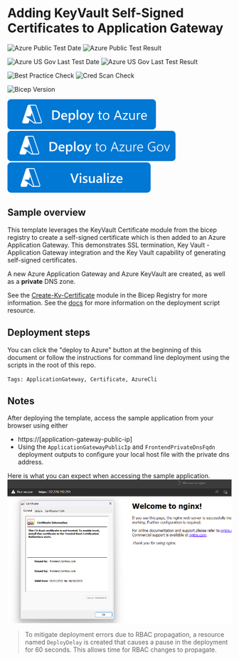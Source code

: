 # Adding KeyVault Self-Signed Certificates to Application Gateway

![Azure Public Test Date](https://azurequickstartsservice.blob.core.windows.net/badges/quickstarts/microsoft.resources/deployment-script-azcli-agw-certificates/PublicLastTestDate.svg)
![Azure Public Test Result](https://azurequickstartsservice.blob.core.windows.net/badges/quickstarts/microsoft.resources/deployment-script-azcli-agw-certificates/PublicDeployment.svg)

![Azure US Gov Last Test Date](https://azurequickstartsservice.blob.core.windows.net/badges/quickstarts/microsoft.resources/deployment-script-azcli-agw-certificates/FairfaxLastTestDate.svg)
![Azure US Gov Last Test Result](https://azurequickstartsservice.blob.core.windows.net/badges/quickstarts/microsoft.resources/deployment-script-azcli-agw-certificates/FairfaxDeployment.svg)

![Best Practice Check](https://azurequickstartsservice.blob.core.windows.net/badges/quickstarts/microsoft.resources/deployment-script-azcli-agw-certificates/BestPracticeResult.svg)
![Cred Scan Check](https://azurequickstartsservice.blob.core.windows.net/badges/quickstarts/microsoft.resources/deployment-script-azcli-agw-certificates/CredScanResult.svg)

![Bicep Version](https://azurequickstartsservice.blob.core.windows.net/badges/quickstarts/microsoft.resources/deployment-script-azcli-agw-certificates/BicepVersion.svg)

[![Deploy To Azure](https://raw.githubusercontent.com/Azure/azure-quickstart-templates/master/1-CONTRIBUTION-GUIDE/images/deploytoazure.svg?sanitize=true)](https://portal.azure.com/#create/Microsoft.Template/uri/https%3A%2F%2Fraw.githubusercontent.com%2FAzure%2Fazure-quickstart-templates%2Fmaster%2Fquickstarts%2Fmicrosoft.resources%2Fdeployment-script-azcli-agw-certificates%2Fazuredeploy.json)
[![Deploy To Azure US Gov](https://raw.githubusercontent.com/Azure/azure-quickstart-templates/master/1-CONTRIBUTION-GUIDE/images/deploytoazuregov.svg?sanitize=true)](https://portal.azure.us/#create/Microsoft.Template/uri/https%3A%2F%2Fraw.githubusercontent.com%2FAzure%2Fazure-quickstart-templates%2Fmaster%2Fquickstarts%2Fmicrosoft.resources%2Fdeployment-script-azcli-agw-certificates%2Fazuredeploy.json)
[![Visualize](https://raw.githubusercontent.com/Azure/azure-quickstart-templates/master/1-CONTRIBUTION-GUIDE/images/visualizebutton.svg?sanitize=true)](http://armviz.io/#/?load=https%3A%2F%2Fraw.githubusercontent.com%2FAzure%2Fazure-quickstart-templates%2Fmaster%2Fquickstarts%2Fmicrosoft.resources%2Fdeployment-script-azcli-agw-certificates%2Fazuredeploy.json)   

## Sample overview

This template leverages the KeyVault Certificate module from the bicep registry to create a self-signed certificate which is then added to an Azure Application Gateway.
This demonstrates SSL termination, Key Vault - Application Gateway integration and the Key Vault capability of generating self-signed certificates.

A new Azure Application Gateway and Azure KeyVault are created, as well as a **private** DNS zone.

See the [Create-Kv-Certificate](https://github.com/Azure/bicep-registry-modules/tree/main/modules/deployment-scripts/create-kv-certificate) module in the Bicep Registry for more information.
See the [docs](https://docs.microsoft.com/en-us/azure/azure-resource-manager/templates/deployment-script-template?tabs=CLI) for more information on the deployment script resource.

## Deployment steps

You can click the "deploy to Azure" button at the beginning of this document or follow the instructions for command line deployment using the scripts in the root of this repo.

`Tags: ApplicationGateway, Certificate, AzureCli`

## Notes

After deploying the template, access the sample application from your browser using either
- https://[application-gateway-public-ip]
- Using the `ApplicationGatewayPublicIp` and `FrontendPrivateDnsFqdn` deployment outputs to configure your local host file with the private dns address.

Here is what you can expect when accessing the sample application.
![accessing via public ip](browser-screengrab.png)

> To mitigate deployment errors due to RBAC propagation, a resource named `DeployDelay` is created that causes a pause in the deployment for 60 seconds. This allows time for RBAC changes to propagate.

